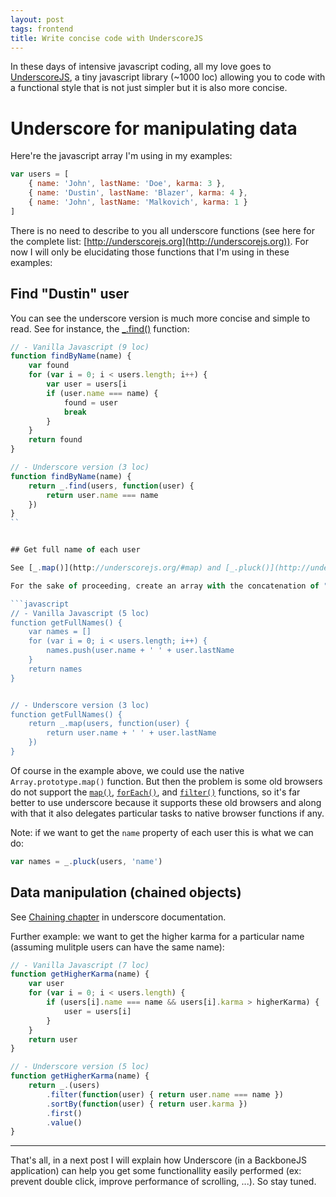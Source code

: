 ```yaml
---
layout: post
tags: frontend
title: Write concise code with UnderscoreJS
---
```


In these days of intensive javascript coding, all my love goes to 
[UnderscoreJS](http://underscorejs.org), a tiny javascript library 
(~1000 loc) allowing you to code with a functional style that is not just simpler but it is also more concise.

# Underscore for manipulating data

Here're the javascript array I'm using in my examples:

```javascript
var users = [
    { name: 'John', lastName: 'Doe', karma: 3 },
    { name: 'Dustin', lastName: 'Blazer', karma: 4 },
    { name: 'John', lastName: 'Malkovich', karma: 1 }
]
```

There is no need to describe to you all underscore functions (see here for the 
complete list: [http://underscorejs.org](http://underscorejs.org)). For now I will only be  elucidating those functions that I'm using in these examples:

## Find "Dustin" user


You can see the underscore version is much more concise and simple to read. 
See for instance,  the [_.find()](http://underscorejs.org/#find) function:

```javascript
// - Vanilla Javascript (9 loc)
function findByName(name) {
    var found
    for (var i = 0; i < users.length; i++) {
        var user = users[i
        if (user.name === name) {
            found = user
            break
        }
    }
    return found
}

// - Underscore version (3 loc)
function findByName(name) {
    return _.find(users, function(user) {
        return user.name === name
    })
}
``


## Get full name of each user

See [_.map()](http://underscorejs.org/#map) and [_.pluck()](http://underscorejs.org/#pluck) functions for reference to this example.

For the sake of proceeding, create an array with the concatenation of "name" and "username" for each user:

```javascript
// - Vanilla Javascript (5 loc)
function getFullNames() {
    var names = []
    for (var i = 0; i < users.length; i++) {
        names.push(user.name + ' ' + user.lastName
    }
    return names
}


// - Underscore version (3 loc)
function getFullNames() {
    return _.map(users, function(user) {
        return user.name + ' ' + user.lastName
    })
}
```

Of course in the example above, we could use the native `Array.prototype.map()` 
function. But then the problem is some old browsers do not support the 
[`map()`](https://developer.mozilla.org/en-US/docs/JavaScript/Reference/Global_Objects/Array/map), 
[`forEach()`](https://developer.mozilla.org/en-US/docs/JavaScript/Reference/Global_Objects/Array/forEach),
and [`filter()`](https://developer.mozilla.org/en-US/docs/JavaScript/Reference/Global_Objects/Array/filter)
functions,  so it's far better to use underscore because it supports these old browsers and along with that it also delegates particular tasks to native browser functions if any.

Note: if we want to get the  `name` property of each user this is what we can do:

```javascript
var names = _.pluck(users, 'name')
```

## Data manipulation (chained objects)

See [Chaining chapter](http://underscorejs.org/#chaining) in underscore documentation. 

Further example: we want to get the higher karma for a particular name 
(assuming mulitple users can have the same name):

```javascript
// - Vanilla Javascript (7 loc)
function getHigherKarma(name) {
    var user
    for (var i = 0; i < users.length) {
        if (users[i].name === name && users[i].karma > higherKarma) {
            user = users[i]
        }
    }
    return user
}

// - Underscore version (5 loc)
function getHigherKarma(name) {
    return _.(users)
        .filter(function(user) { return user.name === name })
        .sortBy(function(user) { return user.karma })
        .first()
        .value()
}
```


<hr/>

That's all, in a next post I will explain how Underscore (in a BackboneJS application) can help you
get some functionallity easily performed (ex: prevent double click, improve performance of scrolling, ...).
So stay tuned.
